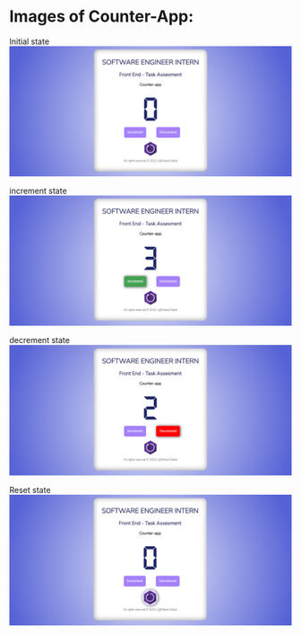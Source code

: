 # Images of Counter-App:
<span>Initial state</span>
<img src="/screenshots/initial-state.png">

<span>increment state</span>
<img src="/screenshots/increment.png">

<span>decrement state</span>
<img src="/screenshots/decrement.png">

<span>Reset state</span>
<img src="/screenshots/Reset.png">
